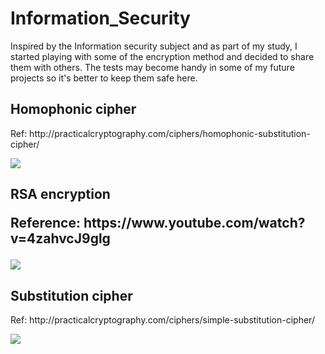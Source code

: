 # Information_Security


Inspired by the Information security subject and as part of my study, I started playing with some of the encryption method and decided to share them with others.
The tests may become handy in some of my future projects so it's better to keep them safe here.


<h2>Homophonic cipher</h2>
<p>Ref: http://practicalcryptography.com/ciphers/homophonic-substitution-cipher/</p>
<image src="https://i.gyazo.com/03abe4aaedffb311ce3ab2546a4b1f24.png">

<h2>RSA encryption</b>
<p>Reference: https://www.youtube.com/watch?v=4zahvcJ9glg</p>
<IMAGE SRC="https://i.gyazo.com/b389098bb42bf38dbe314b35a7d0c7a1.png">

<h2>Substitution cipher</h2>
<p>Ref: http://practicalcryptography.com/ciphers/simple-substitution-cipher/</p>
<image src='https://i.gyazo.com/583cd932ae082aec3062ed1d41b66320.png'>
